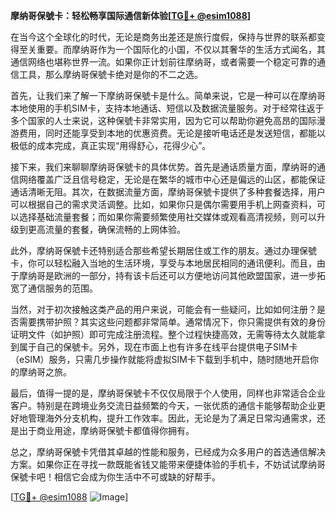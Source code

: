 **摩纳哥保號卡：轻松畅享国际通信新体验[[TG💪+ @esim1088](https://t.me/s/esim1088)]**

在当今这个全球化的时代，无论是商务出差还是旅行度假，保持与世界的联系都变得至关重要。而摩纳哥作为一个国际化的小国，不仅以其奢华的生活方式闻名，其通信网络也堪称世界一流。如果你正计划前往摩纳哥，或者需要一个稳定可靠的通信工具，那么摩纳哥保號卡绝对是你的不二之选。

首先，让我们来了解一下摩纳哥保號卡是什么。简单来说，它是一种可以在摩纳哥本地使用的手机SIM卡，支持本地通话、短信以及数据流量服务。对于经常往返于多个国家的人士来说，这种保號卡非常实用，因为它可以帮助你避免高昂的国际漫游费用，同时还能享受到本地的优惠资费。无论是接听电话还是发送短信，都能以极低的成本完成，真正实现“用得舒心，花得少心”。

接下来，我们来聊聊摩纳哥保號卡的具体优势。首先是通话质量方面，摩纳哥的通信网络覆盖广泛且信号稳定，无论是在繁华的城市中心还是偏远的山区，都能保证通话清晰无阻。其次，在数据流量方面，摩纳哥保號卡提供了多种套餐选择，用户可以根据自己的需求灵活调整。比如，如果你只是偶尔需要用手机上网查资料，可以选择基础流量套餐；而如果你需要频繁使用社交媒体或观看高清视频，则可以升级到更高流量的套餐，确保流畅的上网体验。

此外，摩纳哥保號卡还特别适合那些希望长期居住或工作的朋友。通过办理保號卡，你可以轻松融入当地的生活环境，享受与本地居民相同的通讯便利。而且，由于摩纳哥是欧洲的一部分，持有该卡后还可以方便地访问其他欧盟国家，进一步拓宽了通信服务的范围。

当然，对于初次接触这类产品的用户来说，可能会有一些疑问，比如如何注册？是否需要携带护照？其实这些问题都非常简单。通常情况下，你只需提供有效的身份证明文件（如护照）即可完成注册流程。整个过程快捷高效，无需等待太久就能拿到属于自己的保號卡。另外，现在市面上也有许多在线平台提供电子SIM卡（eSIM）服务，只需几步操作就能将虚拟SIM卡下载到手机中，随时随地开启你的摩纳哥之旅。

最后，值得一提的是，摩纳哥保號卡不仅仅局限于个人使用，同样也非常适合企业客户。特别是在跨境业务交流日益频繁的今天，一张优质的通信卡能够帮助企业更好地管理海外分支机构，提升工作效率。因此，无论是为了满足日常沟通需求，还是出于商业用途，摩纳哥保號卡都值得你拥有。

总之，摩纳哥保號卡凭借其卓越的性能和服务，已经成为众多用户的首选通信解决方案。如果你正在寻找一款既能省钱又能带来便捷体验的手机卡，不妨试试摩纳哥保號卡吧！相信它会成为你生活中不可或缺的好帮手。

[[TG💪+ @esim1088](https://t.me/s/esim1088) ![Image](https://i.postimg.cc/4NQfJmqS/Snipaste-2025-05-13-00-14-12.png)]